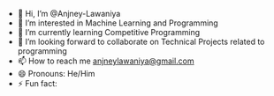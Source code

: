- 👋 Hi, I’m @Anjney-Lawaniya
- 👀 I’m interested in Machine Learning and Programming 
- 🌱 I’m currently learning Competitive Programming
- 💞️ I’m looking forward to collaborate on Technical Projects related to programming  
- 📫 How to reach me anjneylawaniya@gmail.com
- 😄 Pronouns: He/Him
- ⚡ Fun fact: 

<!---
Anjney-Lawaniya/Anjney-Lawaniya is a ✨ special ✨ repository because its `README.md` (this file) appears on your GitHub profile.
You can click the Preview link to take a look at your changes.
--->
